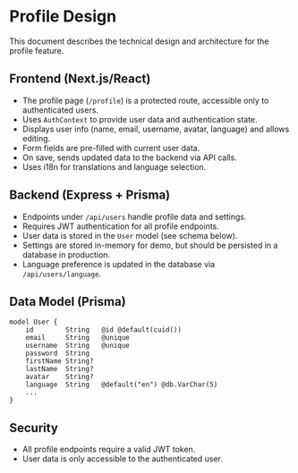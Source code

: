 # Profile Design

This document describes the technical design and architecture for the profile feature.

## Frontend (Next.js/React)
- The profile page (`/profile`) is a protected route, accessible only to authenticated users.
- Uses `AuthContext` to provide user data and authentication state.
- Displays user info (name, email, username, avatar, language) and allows editing.
- Form fields are pre-filled with current user data.
- On save, sends updated data to the backend via API calls.
- Uses i18n for translations and language selection.

## Backend (Express + Prisma)
- Endpoints under `/api/users` handle profile data and settings.
- Requires JWT authentication for all profile endpoints.
- User data is stored in the `User` model (see schema below).
- Settings are stored in-memory for demo, but should be persisted in a database in production.
- Language preference is updated in the database via `/api/users/language`.

## Data Model (Prisma)
```prisma
model User {
	id        String   @id @default(cuid())
	email     String   @unique
	username  String   @unique
	password  String
	firstName String?
	lastName  String?
	avatar    String?
	language  String   @default("en") @db.VarChar(5)
	...
}
```

## Security
- All profile endpoints require a valid JWT token.
- User data is only accessible to the authenticated user.
